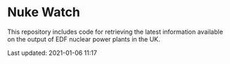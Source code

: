 # Nuke Watch

This repository includes code for retrieving the latest information available on the output of EDF nuclear power plants in the UK.

Last updated: 2021-01-06 11:17